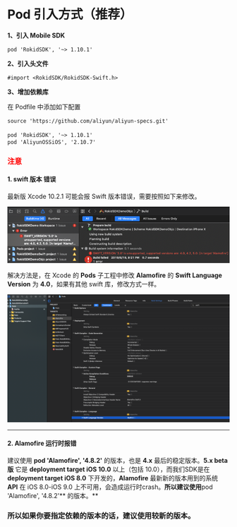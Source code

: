 # Pod 引入方式（推荐）

**1、引入 Mobile SDK**

```
pod 'RokidSDK', '~> 1.10.1'
```

**2、引入头文件**

```
#import <RokidSDK/RokidSDK-Swift.h>
```

**3、增加依赖库**

在 Podfile 中添加如下配置

```
source 'https://github.com/aliyun/aliyun-specs.git'

pod 'RokidSDK', '~> 1.10.1'
pod 'AliyunOSSiOS', '2.10.7'
```

### <font color=#ff0000>注意</font>

#### 1. swift 版本 错误

最新版 Xcode 10.2.1 可能会报 Swift 版本错误，需要按照如下来修改。

![如下图](media/alamofire-error.png)

解决方法是，在 Xcode 的 **Pods** 子工程中修改 **Alamofire** 的 **Swift Language Version** 为 **4.0**，如果有其他 swift 库，修改方式一样。

![如图](media/swift-version-error.png)

---

#### 2. Alamofire 运行时报错

建议使用 **pod 'Alamofire', '4.8.2'** 的版本，也是 **4.x** 最后的稳定版本。**5.x beta 版** 它是 **deployment target iOS 10.0**  以上（包括 10.0），而我们SDK是在 **deployment target iOS 8.0** 下开发的，**Alamofire** 最新新的版本用到的系统 **API** 在 iOS 8.0-iOS 9.0 上不可用，会造成运行时crash。**所以建议使用**pod 'Alamofire', '4.8.2'** 的版本。**

### **所以如果你要指定依赖的版本的话，建议使用较新的版本。**
